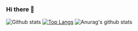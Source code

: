 ### Hi there 👋

<!--
**bradshawlily/bradshawlily** is a ✨ _special_ ✨ repository because its `README.md` (this file) appears on your GitHub profile.

Here are some ideas to get you started:

- 🔭 I’m currently working on ...
- 🌱 I’m currently learning ...
- 👯 I’m looking to collaborate on ...
- 🤔 I’m looking for help with ...
- 💬 Ask me about ...
- 📫 How to reach me: ...
- 😄 Pronouns: ...
- ⚡ Fun fact: ...
-->

![Github stats](https://github-readme-stats.vercel.app/api?username=yourGithubUsername)
[![Top Langs](https://github-readme-stats.vercel.app/api/top-langs/?username=bradshawlily)](https://github.com/bradshawlily/github-readme-stats)
![Anurag's github stats](https://github-readme-stats.vercel.app/api?username=anuraghazra&show_icons=true&theme=radical)
